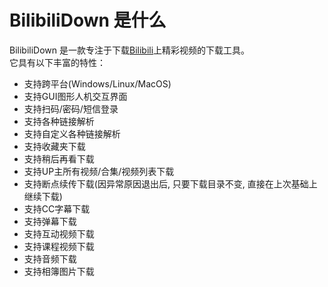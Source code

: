 
# BilibiliDown 是什么

BilibiliDown 是一款专注于下载[Bilibili](https://www.bilibili.com)上精彩视频的下载工具。  
它具有以下丰富的特性：  
-  支持跨平台(Windows/Linux/MacOS)  
-  支持GUI图形人机交互界面  
-  支持扫码/密码/短信登录  
-  支持各种链接解析
-  支持自定义各种链接解析
-  支持收藏夹下载  
-  支持稍后再看下载  
-  支持UP主所有视频/合集/视频列表下载  
-  支持断点续传下载(因异常原因退出后, 只要下载目录不变, 直接在上次基础上继续下载)
-  支持CC字幕下载  
-  支持弹幕下载  
-  支持互动视频下载  
-  支持课程视频下载  
-  支持音频下载  
-  支持相簿图片下载